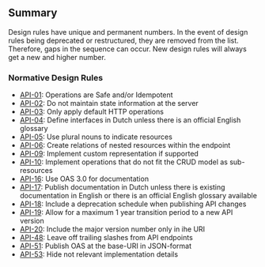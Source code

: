 ## Summary

<aside class="note">
Design rules have unique and permanent numbers. In the event of design rules being deprecated or restructured, they are removed from the list. Therefore, gaps in the sequence can occur. New design rules will always get a new and higher number.
</aside>

### Normative Design Rules

* <a href="#api-01">API-01</a>: Operations are Safe and/or Idempotent
* <a href="#api-02">API-02</a>: Do not maintain state information at the server
* <a href="#api-03">API-03</a>: Only apply default HTTP operations
* <a href="#api-04">API-04</a>: Define interfaces in Dutch unless there is an official English glossary
* <a href="#api-05">API-05</a>: Use plural nouns to indicate resources
* <a href="#api-06">API-06</a>: Create relations of nested resources within the endpoint
* <a href="#api-09">API-09</a>: Implement custom representation if supported
* <a href="#api-10">API-10</a>: Implement operations that do not fit the CRUD model as sub-resources
* <a href="#api-16">API-16</a>: Use OAS 3.0 for documentation
* <a href="#api-17">API-17</a>: Publish documentation in Dutch unless there is existing documentation in English or there is an official English glossary available
* <a href="#api-18">API-18</a>: Include a deprecation schedule when publishing API changes
* <a href="#api-19">API-19</a>: Allow for a maximum 1 year transition period to a new API version
* <a href="#api-20">API-20</a>: Include the major version number only in ihe URI
* <a href="#api-48">API-48</a>: Leave off trailing slashes from API endpoints
* <a href="#api-51">API-51</a>: Publish OAS at the base-URI in JSON-format
* <a href="#api-53">API-53</a>: Hide not relevant implementation details
